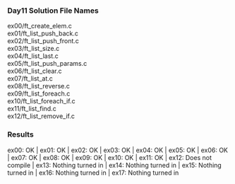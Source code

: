 ### Day11 Solution File Names

ex00/ft_create_elem.c <br>
ex01/ft_list_push_back.c <br>
ex02/ft_list_push_front.c <br>
ex03/ft_list_size.c <br>
ex04/ft_list_last.c <br>
ex05/ft_list_push_params.c <br>
ex06/ft_list_clear.c <br>
ex07/ft_list_at.c <br>
ex08/ft_list_reverse.c<br>
ex09/ft_list_foreach.c<br>
ex10/ft_list_foreach_if.c<br>
ex11/ft_list_find.c<br>
ex12/ft_list_remove_if.c<br>

### Results 

ex00: OK | ex01: OK | ex02: OK | ex03: OK | ex04: OK | ex05: OK | ex06: OK | ex07: OK | ex08: OK | ex09: OK | ex10: OK | ex11: OK | ex12: Does not compile | ex13: Nothing turned in | ex14: Nothing turned in | ex15: Nothing turned in | ex16: Nothing turned in | ex17: Nothing turned in
